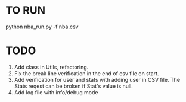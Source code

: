 # TO RUN

python nba_run.py -f nba.csv

# TODO

1. Add class in Utils, refactoring.
2. Fix the break line verification in the end of csv file on start.
3. Add verification for user and stats with adding user in CSV file. The Stats reqest can be broken if Stat's value is null.
4. Add log file with info/debug mode
